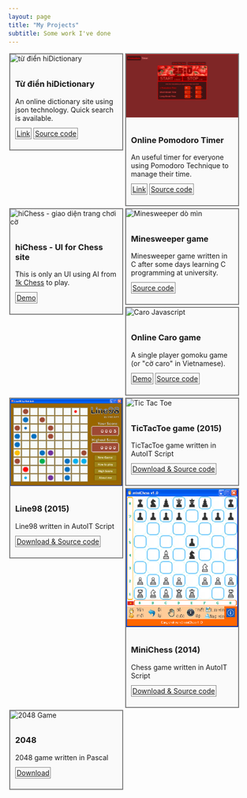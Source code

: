 ```yaml
---
layout: page
title: "My Projects"
subtitle: Some work I've done
---
```

<style>
	.row {
		width: 100%;
	}
	.project {
		width: 100%;
		overflow: auto;
		float: left;
		border: 2px solid grey;
		background: rgba(250,250,250,0.9);
		margin: 2px;
	}
	.caption {
		padding: 10px;
	}
	.project .thumbnail {
		max-height: 300px;
		overflow: hidden;
	}
	.project .thumbnail img {
		width: 100%;
	}
	a[role="button"] {
		border: 1px solid grey;
		padding: 2px;
	}
	@media all and (min-width: 600px) {
		.project {
			width: 45%;
		}
	}
	@media all and (min-width: 1024px) {
		.project {
			width: 300px;
			height: 450px;
		}
	}

</style>
<div class="row">
	<div class="project">
		<div class="thumbnail">
			<img src="https://vietanhdev.com/hiDictionary/screenshot.png" alt="từ điển hiDictionary">
		</div>
		<div class="caption">
			<h3>Từ điển hiDictionary</h3>
			<p>An online dictionary site using json technology. Quick search is available.</p>
			<p><a href="https://vietanhdev.com/hiDictionary/" role="button">Link</a> <a href="https://github.com/vietanhdev/hiDictionary/" class="btn btn-primary" role="button">Source code</a></p>
		</div>
	</div>
	<div class="project">
		<div class="thumbnail">
			<img src="https://raw.githubusercontent.com/vietanhdev/Pomodoro-Timer/master/screenshot.png" alt="Online Pomodoro Timer">
		</div>
		<div class="caption">
			<h3>Online Pomodoro Timer</h3>
			<p>An useful timer for everyone using Pomodoro Technique to manage their time.</p>
			<p><a href="https://vietanhdev.com/Pomodoro-Timer/" role="button">Link</a> <a href="https://github.com/vietanhdev/Pomodoro-Timer/" class="btn btn-primary" role="button">Source code</a></p>
		</div>
	</div>
	<div class="project">
		<div class="thumbnail">
			<img src="https://vietanhdev.com/projects/hiChess/screenshot.png" alt="hiChess - giao diện trang chơi cờ">
		</div>
		<div class="caption">
			<h3>hiChess - UI for Chess site</h3>
			<p>This is only an UI using AI from <a href="http://1kchess.an3.es/">1k Chess</a> to play.</p>
			<p><a href="https://vietanhdev.com/projects/hiChess/" class="btn btn-primary" role="button">Demo</a></p>
		</div>
	</div>
	<div class="project">
		<div class="thumbnail">
			<img src="https://raw.githubusercontent.com/vietanhdev/minesweeper-in-c/master/screenshot.png" alt="Minesweeper dò mìn">
		</div>
		<div class="caption">
			<h3>Minesweeper game</h3>
			<p>Minesweeper game written in C after some days learning C programming at university.</p>
			<p><a href="https://github.com/vietanhdev/minesweeper-in-c" class="btn btn-primary" role="button">Source code</a></p>
		</div>
	</div>
	<div class="project">
		<div class="thumbnail">
			<img src="https://github.com/vietanhdev/van-caro-online/raw/master/screenshot.png" alt="Caro Javascript">
		</div>
		<div class="caption">
			<h3>Online Caro game</h3>
			<p>A single player gomoku game (or "cờ caro" in Vietnamese).</p>
			<p><a href="https://vietanhdev.com/projects/caro/" role="button">Demo</a> <a href="https://github.com/vietanhdev/van-caro-online" class="btn btn-primary" role="button">Source code</a></p>
		</div>
	</div>
	<div class="project">
		<div class="thumbnail">
			<img src="https://github.com/vietanhdev/line98/raw/master/screenshot.png" alt="Line 98">
		</div>
		<div class="caption">
			<h3>Line98 (2015)</h3>
			<p>Line98 written in AutoIT Script</p>
			<p><a href="https://github.com/vietanhdev/line98" class="btn btn-primary" role="button">Download &amp; Source code</a></p>
		</div>
	</div>
	<div class="project">
		<div class="thumbnail">
			<img src="https://github.com/vietanhdev/tic-tac-toe/raw/master/screenshot.jpg" alt="Tic Tac Toe">
		</div>
		<div class="caption">
			<h3>TicTacToe game (2015)</h3>
			<p>TicTacToe game written in AutoIT Script</p>
			<p><a href="https://github.com/vietanhdev/tic-tac-toe" class="btn btn-primary" role="button">Download &amp; Source code</a></p>
		</div>
	</div>
	<div class="project">
		<div class="thumbnail">
			<img src="https://github.com/vietanhdev/minichess/raw/master/screenshot.png" alt="Chess Game">
		</div>
		<div class="caption">
			<h3>MiniChess (2014)</h3>
			<p>Chess game written in AutoIT Script</p>
			<p><a href="https://github.com/vietanhdev/minichess" class="btn btn-primary" role="button">Download &amp; Source code</a></p>
		</div>
	</div>
	<div class="project">
		<div class="thumbnail">
			<img src="https://vietanhdev.com/projects/2048-pascal/2048.png" alt="2048 Game">
		</div>
		<div class="caption">
			<h3>2048</h3>
			<p>2048 game written in Pascal</p>
			<p><a href="https://vietanhdev.com/projects/2048-pascal/2048.zip" class="btn btn-primary" role="button">Download</a></p>
		</div>
	</div>
</div>